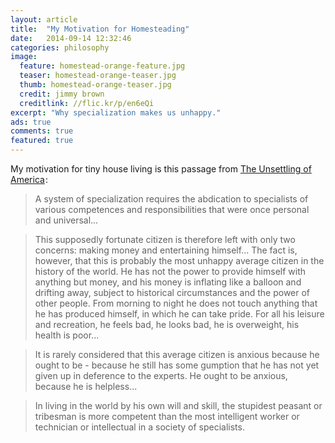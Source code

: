 ```yaml
---
layout: article
title:  "My Motivation for Homesteading"
date:   2014-09-14 12:32:46
categories: philosophy
image:
  feature: homestead-orange-feature.jpg
  teaser: homestead-orange-teaser.jpg
  thumb: homestead-orange-teaser.jpg
  credit: jimmy brown
  creditlink: //flic.kr/p/en6eQi
excerpt: "Why specialization makes us unhappy."
ads: true
comments: true
featured: true
---
```


My motivation for tiny house living is this passage from <a href="//www.amazon.com/gp/product/0871568772/ref=as_li_tl?ie=UTF8&camp=1789&creative=390957&creativeASIN=0871568772&linkCode=as2&tag=apartmehomest-20&linkId=SOHPHLFVOG3QJH4X">The Unsettling of America</a><img src="//ir-na.amazon-adsystem.com/e/ir?t=apartmehomest-20&l=as2&o=1&a=0871568772" width="1" height="1" border="0" alt="" style="border:none !important; margin:0px !important;" />:

> A system of specialization requires the abdication to specialists of various competences and responsibilities that were once personal and universal... 

>This supposedly fortunate citizen is therefore left with only two concerns: making money and entertaining himself... The fact is, however, that this is probably the most unhappy average citizen in the history of the world. He has not the power to provide himself with anything but money, and his money is inflating like a balloon and drifting away, subject to historical circumstances and the power of other people. From morning to night he does not touch anything that he has produced himself, in which he can take pride. For all his leisure and recreation, he feels bad, he looks bad, he is overweight, his health is poor...

>It is rarely considered that this average citizen is anxious because he ought to be - because he still has some gumption that he has not yet given up in deference to the experts. He ought to be anxious, because he is helpless... 

>In living in the world by his own will and skill, the stupidest peasant or tribesman is more competent than the most intelligent worker or technician or intellectual in a society of specialists.